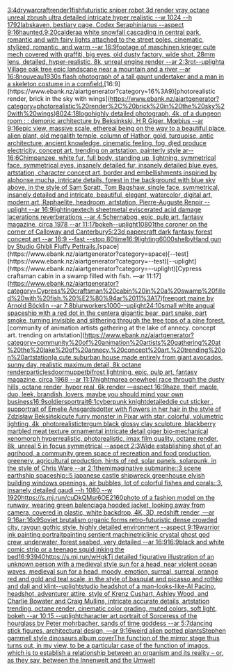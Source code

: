 [3:4](https://www.ebank.nz/aiartgenerator?category=3%3A4)[dry](https://www.ebank.nz/aiartgenerator?category=dry)[warcraft](https://www.ebank.nz/aiartgenerator?category=warcraft)[render](https://www.ebank.nz/aiartgenerator?category=render)[1](https://www.ebank.nz/aiartgenerator?category=1)[fish](https://www.ebank.nz/aiartgenerator?category=fish)[futuristic sniper robot 3d render vray octane unreal zbrush ultra detailed intricate hyper realistic --w 1024 --h 1792](https://www.ebank.nz/aiartgenerator?category=futuristic%20sniper%20robot%203d%20render%20vray%20octane%20unreal%20zbrush%20ultra%20detailed%20intricate%20hyper%20realistic%20--w%201024%20--h%201792)[lab](https://www.ebank.nz/aiartgenerator?category=lab)[skaven, bestiary page, Codex Seraphinianus --aspect 9:16](https://www.ebank.nz/aiartgenerator?category=skaven%2C%20bestiary%20page%2C%20Codex%20Seraphinianus%20--aspect%209%3A16)[haunted,](https://www.ebank.nz/aiartgenerator?category=haunted%2C)[9:20](https://www.ebank.nz/aiartgenerator?category=9%3A20)[caldera](https://www.ebank.nz/aiartgenerator?category=caldera)[a white snowfall  cascading in central park, romantic and with fairy lights attached to the street poles, cinematic, stylized, romantic, and warm --ar 16:9](https://www.ebank.nz/aiartgenerator?category=a%20white%20snowfall%20%20cascading%20in%20central%20park%2C%20romantic%20and%20with%20fairy%20lights%20attached%20to%20the%20street%20poles%2C%20cinematic%2C%20stylized%2C%20romantic%2C%20and%20warm%20--ar%2016%3A9)[footage of maschinen krieger cute mech covered with graffiti, big eyes, old dusty factory, wide shot,  28mm lens, detailed, hyper-realistic, 8k, unreal engine render --ar 2:3](https://www.ebank.nz/aiartgenerator?category=footage%20of%20maschinen%20krieger%20cute%20mech%20covered%20with%20graffiti%2C%20big%20eyes%2C%20old%20dusty%20factory%2C%20wide%20shot%2C%20%2028mm%20lens%2C%20detailed%2C%20hyper-realistic%2C%208k%2C%20unreal%20engine%20render%20--ar%202%3A3)[rot](https://www.ebank.nz/aiartgenerator?category=rot)[--uplight](https://www.ebank.nz/aiartgenerator?category=--uplight)[a Village oak tree epic landscape near a mountain and a river --ar 16:8](https://www.ebank.nz/aiartgenerator?category=a%20Village%20oak%20tree%20epic%20landscape%20near%20a%20mountain%20and%20a%20river%20--ar%2016%3A8)[nouveau](https://www.ebank.nz/aiartgenerator?category=nouveau)[](https://www.ebank.nz/aiartgenerator?category=)[1930s flash photograph of a tall gaunt undertaker and a man in a skeleton costume in a cornfield.](https://www.ebank.nz/aiartgenerator?category=1930s%20flash%20photograph%20of%20a%20tall%20gaunt%20undertaker%20and%20a%20man%20in%20a%20skeleton%20costume%20in%20a%20cornfield.)[16:9](https://www.ebank.nz/aiartgenerator?category=16%3A9)[photorealistic render, brick in the sky with wings](https://www.ebank.nz/aiartgenerator?category=photorealistic%20render%2C%20brick%20in%20the%20sky%20with%20wings)[80](https://www.ebank.nz/aiartgenerator?category=80)[24:18](https://www.ebank.nz/aiartgenerator?category=24%3A18)[logo](https://www.ebank.nz/aiartgenerator?category=logo)[highly detailed photograph, 4k, of a dungeon room : : demonic architecture by Beksinkski, H R Giger, Mœbius --ar 9:16](https://www.ebank.nz/aiartgenerator?category=highly%20detailed%20photograph%2C%204k%2C%20of%20a%20dungeon%20room%20%3A%20%3A%20demonic%20architecture%20by%20Beksinkski%2C%20H%20R%20Giger%2C%20M%C5%93bius%20--ar%209%3A16)[epic view, massive scale, ethereal being on the way to a beautiful place, alien plant, old megalith temple, column of Hathor, gold, turquoise, antic architecture, ancient knowledge, cinematic feeling, fog, djed produce electricity, concept art, trending on artstation, painterly style ar-- 16:6](https://www.ebank.nz/aiartgenerator?category=epic%20view%2C%20massive%20scale%2C%20ethereal%20being%20on%20the%20way%20to%20a%20beautiful%20place%2C%20alien%20plant%2C%20old%20megalith%20temple%2C%20column%20of%20Hathor%2C%20gold%2C%20turquoise%2C%20antic%20architecture%2C%20ancient%20knowledge%2C%20cinematic%20feeling%2C%20fog%2C%20djed%20produce%20electricity%2C%20concept%20art%2C%20trending%20on%20artstation%2C%20painterly%20style%20ar--%2016%3A6)[Chimpanzee, white fur, full body, standing up, lightning, symmetrical face, symmetrical eyes, insanely detailed fur, insanely detailed blue eyes, artstation, character concept art, border and embellishments inspiried by alphonse mucha, intricate details, forest in the background with blue sky above, in the style of Sam Spratt, Tom Bagshaw, single face, symmetrical, insanely detailed and intricate, beautiful, elegant, watercolor, digital art, modern art, Raphaelite, headroom, artstation, Pierre-Auguste Renoir --uplight --ar 16:9](https://www.ebank.nz/aiartgenerator?category=Chimpanzee%2C%20white%20fur%2C%20full%20body%2C%20standing%20up%2C%20lightning%2C%20symmetrical%20face%2C%20symmetrical%20eyes%2C%20insanely%20detailed%20fur%2C%20insanely%20detailed%20blue%20eyes%2C%20artstation%2C%20character%20concept%20art%2C%20border%20and%20embellishments%20inspiried%20by%20alphonse%20mucha%2C%20intricate%20details%2C%20forest%20in%20the%20background%20with%20blue%20sky%20above%2C%20in%20the%20style%20of%20Sam%20Spratt%2C%20Tom%20Bagshaw%2C%20single%20face%2C%20symmetrical%2C%20insanely%20detailed%20and%20intricate%2C%20beautiful%2C%20elegant%2C%20watercolor%2C%20digital%20art%2C%20modern%20art%2C%20Raphaelite%2C%20headroom%2C%20artstation%2C%20Pierre-Auguste%20Renoir%20--uplight%20--ar%2016%3A9)[](https://www.ebank.nz/aiartgenerator?category=)[lighting](https://www.ebank.nz/aiartgenerator?category=lighting)[extech sheetmetal eviscerated acid damage lacerations reverberations --ar 4:5](https://www.ebank.nz/aiartgenerator?category=extech%20sheetmetal%20eviscerated%20acid%20damage%20lacerations%20reverberations%20--ar%204%3A5)[chernabog, epic, pulp art, fantasy magazine, circa 1978 --ar 11:17](https://www.ebank.nz/aiartgenerator?category=chernabog%2C%20epic%2C%20pulp%20art%2C%20fantasy%20magazine%2C%20circa%201978%20--ar%2011%3A17)[bokeh](https://www.ebank.nz/aiartgenerator?category=bokeh)[--uplight](https://www.ebank.nz/aiartgenerator?category=--uplight)[1080](https://www.ebank.nz/aiartgenerator?category=1080)[1](https://www.ebank.nz/aiartgenerator?category=1)[the coroner on the corner of Calloway and Canterbury](https://www.ebank.nz/aiartgenerator?category=the%20coroner%20on%20the%20corner%20of%20Calloway%20and%20Canterbury)[5:2](https://www.ebank.nz/aiartgenerator?category=5%3A2)[3d papercraft dark fantasy forest concept art --ar 16:9 --fast --stop 80](https://www.ebank.nz/aiartgenerator?category=3d%20papercraft%20dark%20fantasy%20forest%20concept%20art%20--ar%2016%3A9%20--fast%20--stop%2080)[time](https://www.ebank.nz/aiartgenerator?category=time)[16:9](https://www.ebank.nz/aiartgenerator?category=16%3A9)[lighting](https://www.ebank.nz/aiartgenerator?category=lighting)[6000](https://www.ebank.nz/aiartgenerator?category=6000)[shelby](https://www.ebank.nz/aiartgenerator?category=shelby)[Hand gun by Studio Ghibli Fluffy Pet](https://www.ebank.nz/aiartgenerator?category=Hand%20gun%20by%20Studio%20Ghibli%20Fluffy%20Pet)[trails.](https://www.ebank.nz/aiartgenerator?category=trails.)[space](https://www.ebank.nz/aiartgenerator?category=space)[--test](https://www.ebank.nz/aiartgenerator?category=--test)[--uplight](https://www.ebank.nz/aiartgenerator?category=--uplight)[Cypress craftsman cabin in a swamp filled with fish. —ar 11:17](https://www.ebank.nz/aiartgenerator?category=Cypress%20craftsman%20cabin%20in%20a%20swamp%20filled%20with%20fish.%20%E2%80%94ar%2011%3A17)[freeport maine by Arnold Böcklin --ar 7:8](https://www.ebank.nz/aiartgenerator?category=freeport%20maine%20by%20Arnold%20B%C3%B6cklin%20--ar%207%3A8)[blur](https://www.ebank.nz/aiartgenerator?category=blur)[workers](https://www.ebank.nz/aiartgenerator?category=workers)[1000](https://www.ebank.nz/aiartgenerator?category=1000)[--uplight](https://www.ebank.nz/aiartgenerator?category=--uplight)[24:10](https://www.ebank.nz/aiartgenerator?category=24%3A10)[small white angual spaceship with a red dot in the center](https://www.ebank.nz/aiartgenerator?category=small%20white%20angual%20spaceship%20with%20a%20red%20dot%20in%20the%20center)[a gigantic bear, part snake, part smoke, turning invisible and slithering through the tree tops of a pine forest.](https://www.ebank.nz/aiartgenerator?category=a%20gigantic%20bear%2C%20part%20snake%2C%20part%20smoke%2C%20turning%20invisible%20and%20slithering%20through%20the%20tree%20tops%20of%20a%20pine%20forest.)[community of animation artists gathering at the lake of annecy. concept art. trending on artstation](https://www.ebank.nz/aiartgenerator?category=community%20of%20animation%20artists%20gathering%20at%20the%20lake%20of%20annecy.%20concept%20art.%20trending%20on%20artstation)[a cute suburban house made entirely from giant avocados, sunny day, realistic maximum detail, 8k octane render](https://www.ebank.nz/aiartgenerator?category=a%20cute%20suburban%20house%20made%20entirely%20from%20giant%20avocados%2C%20sunny%20day%2C%20realistic%20maximum%20detail%2C%208k%20octane%20render)[particles](https://www.ebank.nz/aiartgenerator?category=particles)[door](https://www.ebank.nz/aiartgenerator?category=door)[muppet](https://www.ebank.nz/aiartgenerator?category=muppet)[bifrost lightning, epic, pulp art, fantasy magazine, circa 1968 --ar 11:17](https://www.ebank.nz/aiartgenerator?category=bifrost%20lightning%2C%20epic%2C%20pulp%20art%2C%20fantasy%20magazine%2C%20circa%201968%20--ar%2011%3A17)[nightmare](https://www.ebank.nz/aiartgenerator?category=nightmare)[a onewheel race through the dusty hills, octane render, hyper real, 6k render —aspect 16:9](https://www.ebank.nz/aiartgenerator?category=a%20onewheel%20race%20through%20the%20dusty%20hills%2C%20octane%20render%2C%20hyper%20real%2C%206k%20render%20%E2%80%94aspect%2016%3A9)[haze, theif, maple, duo, leek, brandish, lovers, maybe you should mind your own business](https://www.ebank.nz/aiartgenerator?category=haze%2C%20theif%2C%20maple%2C%20duo%2C%20leek%2C%20brandish%2C%20lovers%2C%20maybe%20you%20should%20mind%20your%20own%20business)[16:9](https://www.ebank.nz/aiartgenerator?category=16%3A9)[soldiers](https://www.ebank.nz/aiartgenerator?category=soldiers)[portrait](https://www.ebank.nz/aiartgenerator?category=portrait)[6:1](https://www.ebank.nz/aiartgenerator?category=6%3A1)[cyberpunk knight](https://www.ebank.nz/aiartgenerator?category=cyberpunk%20knight)[detailed](https://www.ebank.nz/aiartgenerator?category=detailed)[die cut sticker , sup](https://www.ebank.nz/aiartgenerator?category=die%20cut%20sticker%20%2C%20sup)[portrait of Emelie Ansgardsdotter with flowers in her hair in the style of Zdzisław Beksiński](https://www.ebank.nz/aiartgenerator?category=portrait%20of%20Emelie%20Ansgardsdotter%20with%20flowers%20in%20her%20hair%20in%20the%20style%20of%20Zdzis%C5%82aw%20Beksi%C5%84ski)[cute furry monster in Pixar with star, colorful, volumetric lighting, 4k, photorealistic](https://www.ebank.nz/aiartgenerator?category=cute%20furry%20monster%20in%20Pixar%20with%20star%2C%20colorful%2C%20volumetric%20lighting%2C%204k%2C%20photorealistic)[tergum black glossy clay sculpture, blackberry marbled meat texture ornamental intricate detail giger bio-mechanical xenomorph  hyperrealistic, photorealistic, imax film quality, octane render, 8k, unreal 5 in focus symmetrical --aspect 2:3](https://www.ebank.nz/aiartgenerator?category=tergum%20black%20glossy%20clay%20sculpture%2C%20blackberry%20marbled%20meat%20texture%20ornamental%20intricate%20detail%20giger%20bio-mechanical%20xenomorph%20%20hyperrealistic%2C%20photorealistic%2C%20imax%20film%20quality%2C%20octane%20render%2C%208k%2C%20unreal%205%20in%20focus%20symmetrical%20--aspect%202%3A3)[Wide establishing shot of an agrihood, a community green space of recreation and food production, greenery, agricultural production, hints of red, solar panels, solarpunk, in the style of Chris Ware --ar 2:1](https://www.ebank.nz/aiartgenerator?category=Wide%20establishing%20shot%20of%20an%20agrihood%2C%20a%20community%20green%20space%20of%20recreation%20and%20food%20production%2C%20greenery%2C%20agricultural%20production%2C%20hints%20of%20red%2C%20solar%20panels%2C%20solarpunk%2C%20in%20the%20style%20of%20Chris%20Ware%20--ar%202%3A1)[them](https://www.ebank.nz/aiartgenerator?category=them)[imaginative submarine::3 scene earthship spaceship::5 japanese castle shipwreck greenhouse elvish building windows openings, air bubbles, lot of colorful fishes and corals::3, insanely detailed gaudi --h 1080 --w 1920](https://www.ebank.nz/aiartgenerator?category=imaginative%20submarine%3A%3A3%20scene%20earthship%20spaceship%3A%3A5%20japanese%20castle%20shipwreck%20greenhouse%20elvish%20building%20windows%20openings%2C%20air%20bubbles%2C%20lot%20of%20colorful%20fishes%20and%20corals%3A%3A3%2C%20insanely%20detailed%20gaudi%20--h%201080%20--w%201920)[<https://s.mj.run/cuDkQMsr6OE>](https://www.ebank.nz/aiartgenerator?category=%3Chttps%3A//s.mj.run/cuDkQMsr6OE%3E)[2160](https://www.ebank.nz/aiartgenerator?category=2160)[photo of a fashion model on the runway, wearing green balenciaga hooded jacket, looking away from camera, covered in plastic, white backdrop, 4K, 3D, redshift render, —ar 9:16](https://www.ebank.nz/aiartgenerator?category=photo%20of%20a%20fashion%20model%20on%20the%20runway%2C%20wearing%20green%20balenciaga%20hooded%20jacket%2C%20looking%20away%20from%20camera%2C%20covered%20in%20plastic%2C%20white%20backdrop%2C%204K%2C%203D%2C%20redshift%20render%2C%20%E2%80%94ar%209%3A16)[ar:16x9](https://www.ebank.nz/aiartgenerator?category=ar%3A16x9)[Soviet brutalism organic forms retro-futuristic dense crowded city, raygun gothic style, highly detailed environment --aspect 9:19](https://www.ebank.nz/aiartgenerator?category=Soviet%20brutalism%20organic%20forms%20retro-futuristic%20dense%20crowded%20city%2C%20raygun%20gothic%20style%2C%20highly%20detailed%20environment%20--aspect%209%3A19)[warrior ink painting portrait](https://www.ebank.nz/aiartgenerator?category=warrior%20ink%20painting%20portrait)[painting sentient machine](https://www.ebank.nz/aiartgenerator?category=painting%20sentient%20machine)[triclinic crystal ghost god crew, underwater, forest seabed, very detailed --ar 16:9](https://www.ebank.nz/aiartgenerator?category=triclinic%20crystal%20ghost%20god%20crew%2C%20underwater%2C%20forest%20seabed%2C%20very%20detailed%20--ar%2016%3A9)[16:9](https://www.ebank.nz/aiartgenerator?category=16%3A9)[black and white comic strip or a teenage squid inking the bed](https://www.ebank.nz/aiartgenerator?category=black%20and%20white%20comic%20strip%20or%20a%20teenage%20squid%20inking%20the%20bed)[16:9](https://www.ebank.nz/aiartgenerator?category=16%3A9)[3940](https://www.ebank.nz/aiartgenerator?category=3940)[https://s.mj.run/wHgkTj  detailed figurative illustration of an unknown person with a medieval style sun for a head, near violent ocean waves, medieval sun for a head, moody, emotion, surreal, surreal, orange red and gold and teal scale, in the style of basquiat and picasso and rothko and dali and klint](https://www.ebank.nz/aiartgenerator?category=https%3A//s.mj.run/wHgkTj%20%20detailed%20figurative%20illustration%20of%20an%20unknown%20person%20with%20a%20medieval%20style%20sun%20for%20a%20head%2C%20near%20violent%20ocean%20waves%2C%20medieval%20sun%20for%20a%20head%2C%20moody%2C%20emotion%2C%20surreal%2C%20surreal%2C%20orange%20red%20and%20gold%20and%20teal%20scale%2C%20in%20the%20style%20of%20basquiat%20and%20picasso%20and%20rothko%20and%20dali%20and%20klint)[--uplight](https://www.ebank.nz/aiartgenerator?category=--uplight)[studio headshot of a man-looks-like-Al Pacino, headshot, adventurer attire, style of Krenz Cushart, Ashley Wood, and Charlie Bowater and Craig Mullins, intricate accurate details, artstation trending, octane render, cinematic color grading, muted colors, soft light, bokeh --ar 10:15 --uplight](https://www.ebank.nz/aiartgenerator?category=studio%20headshot%20of%20a%20man-looks-like-Al%20Pacino%2C%20headshot%2C%20adventurer%20attire%2C%20style%20of%20Krenz%20Cushart%2C%20Ashley%20Wood%2C%20and%20Charlie%20Bowater%20and%20Craig%20Mullins%2C%20intricate%20accurate%20details%2C%20artstation%20trending%2C%20octane%20render%2C%20cinematic%20color%20grading%2C%20muted%20colors%2C%20soft%20light%2C%20bokeh%20--ar%2010%3A15%20--uplight)[character art portrait of Sorceress of the hourglass by Peter mohrbacher, sands of time goddess --ar 5:7](https://www.ebank.nz/aiartgenerator?category=character%20art%20portrait%20of%20Sorceress%20of%20the%20hourglass%20by%20Peter%20mohrbacher%2C%20sands%20of%20time%20goddess%20--ar%205%3A7)[dancing stick figures, architectural design, —ar 9:16](https://www.ebank.nz/aiartgenerator?category=dancing%20stick%20figures%2C%20architectural%20design%2C%20%E2%80%94ar%209%3A16)[weird alien potted plants](https://www.ebank.nz/aiartgenerator?category=weird%20alien%20potted%20plants)[Stephen gammell style dinosaurs album cover](https://www.ebank.nz/aiartgenerator?category=Stephen%20gammell%20style%20dinosaurs%20album%20cover)[The function of the mirror stage thus turns out, in my view, to be a particular case of the function of imagos, which is to establish a relationship between an organism and its reality – or, as they say, between the Innenwelt and the Umwelt](https://www.ebank.nz/aiartgenerator?category=The%20function%20of%20the%20mirror%20stage%20thus%20turns%20out%2C%20in%20my%20view%2C%20to%20be%20a%20particular%20case%20of%20the%20function%20of%20imagos%2C%20which%20is%20to%20establish%20a%20relationship%20between%20an%20organism%20and%20its%20reality%20%E2%80%93%20or%2C%20as%20they%20say%2C%20between%20the%20Innenwelt%20and%20the%20Umwelt)